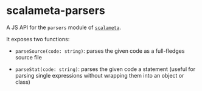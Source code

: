 # scalameta-parsers

A JS API for the `parsers` module of [`scalameta`](https://github.com/scalameta/scalameta).

It exposes two functions:

- `parseSource(code: string)`: parses the given code as a full-fledges source file

- `parseStat(code: string)`: parses the given code a statement (useful for parsing single expressions without wrapping them into an object or class)
